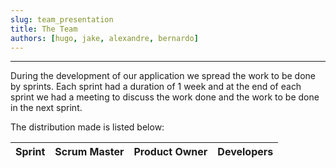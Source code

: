 ```yaml
---
slug: team_presentation
title: The Team
authors: [hugo, jake, alexandre, bernardo]
---
```


---

During the development of our application we spread the work to be done by sprints. Each sprint had a duration of 1 week and at the end of each sprint we had a meeting to discuss the work done and the work to be done in the next sprint.

The distribution made is listed below:

| Sprint | Scrum Master        | Product Owner       | Developers                                                             |
| ------ | ------------------- | ------------------- | ---------------------------------------------------------------------- |
